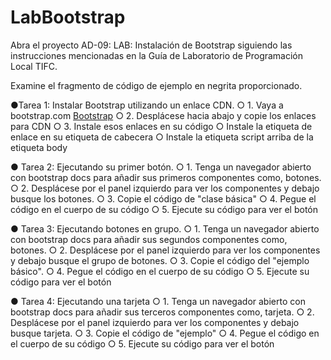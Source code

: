 # LabBootstrap
Abra el proyecto AD-09: LAB: Instalación de Bootstrap siguiendo las instrucciones mencionadas en la Guía de Laboratorio de Programación Local TIFC. 

Examine el fragmento de código de ejemplo en negrita proporcionado.

●Tarea 1: Instalar Bootstrap utilizando un enlace CDN.
○ 1. Vaya a bootstrap.com [Bootstrap](https://getbootstrap.com/)
○ 2. Desplácese hacia abajo y copie los enlaces para CDN
○ 3. Instale esos enlaces en su código
○ Instale la etiqueta de enlace en su etiqueta de cabecera
○ Instale la etiqueta script arriba de la etiqueta body

● Tarea 2: Ejecutando su primer botón.
○ 1. Tenga un navegador abierto con bootstrap docs para añadir sus primeros componentes como, botones.
○ 2. Desplácese por el panel izquierdo para ver los componentes y debajo busque los botones.
○ 3. Copie el código de "clase básica"
○ 4. Pegue el código en el cuerpo de su código
○ 5. Ejecute su código para ver el botón

● Tarea 3: Ejecutando botones en grupo.
○ 1. Tenga un navegador abierto con bootstrap docs para añadir sus segundos componentes como, botones.
○ 2. Desplácese por el panel izquierdo para ver los componentes y debajo busque el grupo de botones.
○ 3. Copie el código del "ejemplo básico".
○ 4. Pegue el código en el cuerpo de su código
○ 5. Ejecute su código para ver el botón

● Tarea 4: Ejecutando una tarjeta
○ 1. Tenga un navegador abierto con bootstrap docs para añadir sus terceros componentes como, tarjeta.
○ 2. Desplácese por el panel izquierdo para ver los componentes y debajo busque tarjeta.
○ 3. Copie el código de "ejemplo"
○ 4. Pegue el código en el cuerpo de su código
○ 5. Ejecute su código para ver el botón

